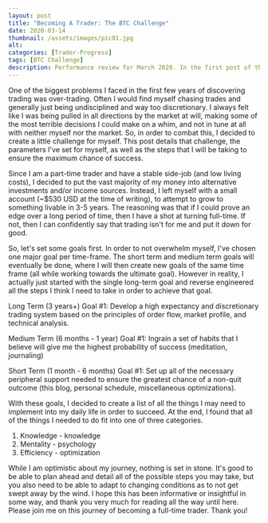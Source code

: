 ```yaml
---
layout: post
title: "Becoming A Trader: The BTC Challenge"
date: 2020-03-14
thumbnail: /assets/images/pic01.jpg
alt: 
categories: [Trader-Progress]
tags: [BTC Challenge]
description: Performance review for March 2020. In the first post of this series, we go over some basic trade parameters, goal-setting, review techniques, and planning.
---
```


One of the biggest problems I faced in the first few years of discovering trading was over-trading. Often I would find myself chasing trades and generally just being undisciplined and way too discretionary. I always felt like I was being pulled in all directions by the market at will, making some of the most terrible decisions I could make on a whim, and not in tune at all with neither myself nor the market. So, in order to combat this, I decided to create a little challenge for myself. This post details that challenge, the parameters I've set for myself, as well as the steps that I will be taking to ensure the maximum chance of success.

Since I am a part-time trader and have a stable side-job (and low living costs), I decided to put the vast majority of my money into alternative investments and/or income sources. Instead, I left myself with a small account (~$530 USD at the time of writing), to attempt to grow to something livable in 3-5 years. The reasoning was that if I could prove an edge over a long period of time, then I have a shot at turning full-time. If not, then I can confidently say that trading isn't for me and put it down for good.

So, let's set some goals first. In order to not overwhelm myself, I've chosen one major goal per time-frame. The short term and medium term goals will eventually be done, where I will then create new goals of the same time frame (all while working towards the ultimate goal). However in reality, I actually just started with the single long-term goal and reverse engineered all the steps I think I need to take in order to achieve that goal.

Long Term (3 years+)
  Goal #1: Develop a high expectancy and discretionary trading system based on the principles of order flow, market profile, and technical analysis.

Medium Term (6 months - 1 year)
  Goal #1: Ingrain a set of habits that I believe will give me the highest probability of success (meditation, journaling)

Short Term (1 month - 6 months)
  Goal #1: Set up all of the necessary peripheral support needed to ensure the greatest chance of a non-quit outcome (this blog, personal schedule, miscellaneous optimizations).

With these goals, I decided to create a list of all the things I may need to implement into my daily life in order to succeed. At the end, I found that all of the things I needed to do fit into one of three categories.

1. Knowledge - knowledge
2. Mentality - psychology
3. Efficiency - optimization

While I am optimistic about my journey, nothing is set in stone. It's good to be able to plan ahead and detail all of the possible steps you may take, but you also need to be able to adapt to changing conditions as to not get swept away by the wind. I hope this has been informative or insightful in some way, and thank you very much for reading all the way until here. Please join me on this journey of becoming a full-time trader. Thank you!
